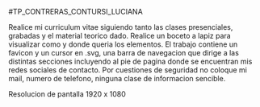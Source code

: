 #TP_CONTRERAS_CONTURSI_LUCIANA

Realice mi curriculum vitae siguiendo tanto las clases presenciales, grabadas y el material teorico dado. Realice un boceto a lapiz para visualizar como y donde queria los elementos.
El trabajo contiene un favicon y un cursor en .svg, una barra de navegacion que dirige a las distintas secciones incluyendo al pie de pagina donde se encuentran mis redes sociales de contacto.
Por cuestiones de seguridad no coloque mi mail, numero de telefono, ninguna clase de informacion sencible.

Resolucion de pantalla 1920 x 1080
